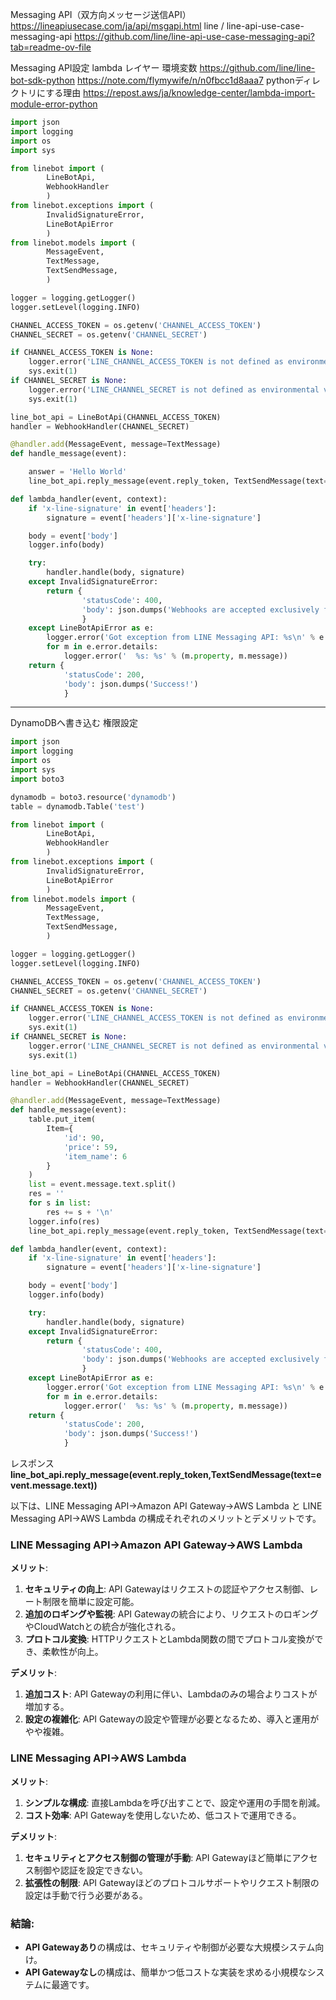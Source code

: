 Messaging API（双方向メッセージ送信API）
https://lineapiusecase.com/ja/api/msgapi.html
line / line-api-use-case-messaging-api
https://github.com/line/line-api-use-case-messaging-api?tab=readme-ov-file

Messaging API設定
lambda
 レイヤー
 環境変数
https://github.com/line/line-bot-sdk-python
https://note.com/flymywife/n/n0fbcc1d8aaa7
pythonディレクトリにする理由
https://repost.aws/ja/knowledge-center/lambda-import-module-error-python

```python
import json
import logging
import os
import sys

from linebot import (
        LineBotApi,
        WebhookHandler
        )
from linebot.exceptions import (
        InvalidSignatureError,
        LineBotApiError
        )
from linebot.models import (
        MessageEvent,
        TextMessage,
        TextSendMessage,
        )

logger = logging.getLogger()
logger.setLevel(logging.INFO)

CHANNEL_ACCESS_TOKEN = os.getenv('CHANNEL_ACCESS_TOKEN')
CHANNEL_SECRET = os.getenv('CHANNEL_SECRET')

if CHANNEL_ACCESS_TOKEN is None:
    logger.error('LINE_CHANNEL_ACCESS_TOKEN is not defined as environmental variables.')
    sys.exit(1)
if CHANNEL_SECRET is None:
    logger.error('LINE_CHANNEL_SECRET is not defined as environmental variables.')
    sys.exit(1)

line_bot_api = LineBotApi(CHANNEL_ACCESS_TOKEN)
handler = WebhookHandler(CHANNEL_SECRET)

@handler.add(MessageEvent, message=TextMessage)
def handle_message(event):

    answer = 'Hello World'
    line_bot_api.reply_message(event.reply_token, TextSendMessage(text=answer))

def lambda_handler(event, context):
    if 'x-line-signature' in event['headers']:
        signature = event['headers']['x-line-signature']

    body = event['body']
    logger.info(body)

    try:
        handler.handle(body, signature)
    except InvalidSignatureError:
        return {
                'statusCode': 400,
                'body': json.dumps('Webhooks are accepted exclusively from the LINE Platform.')
                }
    except LineBotApiError as e:
        logger.error('Got exception from LINE Messaging API: %s\n' % e.message)
        for m in e.error.details:
            logger.error('  %s: %s' % (m.property, m.message))
    return {
            'statusCode': 200,
            'body': json.dumps('Success!')
            }

```
------------------
DynamoDBへ書き込む
権限設定
```python
import json
import logging
import os
import sys
import boto3

dynamodb = boto3.resource('dynamodb')
table = dynamodb.Table('test')

from linebot import (
        LineBotApi,
        WebhookHandler
        )
from linebot.exceptions import (
        InvalidSignatureError,
        LineBotApiError
        )
from linebot.models import (
        MessageEvent,
        TextMessage,
        TextSendMessage,
        )

logger = logging.getLogger()
logger.setLevel(logging.INFO)

CHANNEL_ACCESS_TOKEN = os.getenv('CHANNEL_ACCESS_TOKEN')
CHANNEL_SECRET = os.getenv('CHANNEL_SECRET')

if CHANNEL_ACCESS_TOKEN is None:
    logger.error('LINE_CHANNEL_ACCESS_TOKEN is not defined as environmental variables.')
    sys.exit(1)
if CHANNEL_SECRET is None:
    logger.error('LINE_CHANNEL_SECRET is not defined as environmental variables.')
    sys.exit(1)

line_bot_api = LineBotApi(CHANNEL_ACCESS_TOKEN)
handler = WebhookHandler(CHANNEL_SECRET)

@handler.add(MessageEvent, message=TextMessage)
def handle_message(event):
    table.put_item(
        Item={
            'id': 90,
            'price': 59,
            'item_name': 6
        }
    )
    list = event.message.text.split()
    res = ''
    for s in list:
        res += s + '\n'
    logger.info(res)
    line_bot_api.reply_message(event.reply_token, TextSendMessage(text=res))

def lambda_handler(event, context):
    if 'x-line-signature' in event['headers']:
        signature = event['headers']['x-line-signature']

    body = event['body']
    logger.info(body)

    try:
        handler.handle(body, signature)
    except InvalidSignatureError:
        return {
                'statusCode': 400,
                'body': json.dumps('Webhooks are accepted exclusively from the LINE Platform.')
                }
    except LineBotApiError as e:
        logger.error('Got exception from LINE Messaging API: %s\n' % e.message)
        for m in e.error.details:
            logger.error('  %s: %s' % (m.property, m.message))
    return {
            'statusCode': 200,
            'body': json.dumps('Success!')
            }

```
レスポンス
**line_bot_api.reply_message(event.reply_token,TextSendMessage(text=event.message.text))**

以下は、LINE Messaging API→Amazon API Gateway→AWS Lambda と LINE Messaging API→AWS Lambda の構成それぞれのメリットとデメリットです。

### LINE Messaging API→Amazon API Gateway→AWS Lambda

**メリット**:
1. **セキュリティの向上**: API Gatewayはリクエストの認証やアクセス制御、レート制限を簡単に設定可能。
2. **追加のロギングや監視**: API Gatewayの統合により、リクエストのロギングやCloudWatchとの統合が強化される。
3. **プロトコル変換**: HTTPリクエストとLambda関数の間でプロトコル変換ができ、柔軟性が向上。

**デメリット**:
1. **追加コスト**: API Gatewayの利用に伴い、Lambdaのみの場合よりコストが増加する。
2. **設定の複雑化**: API Gatewayの設定や管理が必要となるため、導入と運用がやや複雑。

### LINE Messaging API→AWS Lambda

**メリット**:
1. **シンプルな構成**: 直接Lambdaを呼び出すことで、設定や運用の手間を削減。
2. **コスト効率**: API Gatewayを使用しないため、低コストで運用できる。

**デメリット**:
1. **セキュリティとアクセス制御の管理が手動**: API Gatewayほど簡単にアクセス制御や認証を設定できない。
2. **拡張性の制限**: API Gatewayほどのプロトコルサポートやリクエスト制限の設定は手動で行う必要がある。

### 結論:
- **API Gatewayあり**の構成は、セキュリティや制御が必要な大規模システム向け。
- **API Gatewayなし**の構成は、簡単かつ低コストな実装を求める小規模なシステムに最適です。
